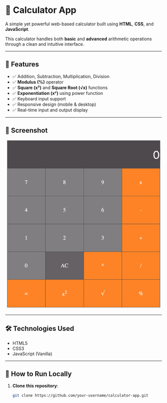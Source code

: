 # 📱 Calculator App

A simple yet powerful web-based calculator built using **HTML**, **CSS**, and **JavaScript**.

This calculator handles both **basic** and **advanced** arithmetic operations through a clean and intuitive interface.

---

## 🚀 Features

- ✅ Addition, Subtraction, Multiplication, Division  
- ✅ **Modulus (%)** operator  
- ✅ **Square (x²)** and **Square Root (√x)** functions  
- ✅ **Exponentiation (xʸ)** using power function  
- ✅ Keyboard input support  
- ✅ Responsive design (mobile & desktop)  
- ✅ Real-time input and output display  

---

## 📸 Screenshot
![Calculator Screenshot](images/Calculator.png)

---

## 🛠️ Technologies Used

- HTML5  
- CSS3  
- JavaScript (Vanilla)

---

## 📂 How to Run Locally

1. **Clone this repository**:
   ```bash
   git clone https://github.com/your-username/calculator-app.git

